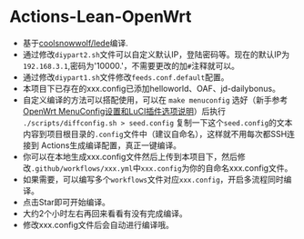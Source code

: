 # Actions-Lean-OpenWrt

- 基于[coolsnowwolf/lede](https://github.com/coolsnowwolf/lede)编译.
- 通过修改`diypart2.sh`文件可以自定义默认IP，登陆密码等。现在的默认IP为`192.168.3.1`,密码为'10000.'，不需要更改的加`#`注释就可以。
- 通过修改`diypart1.sh`文件修改`feeds.conf.default`配置。
- 本项目下已存在的xxx.config已添加helloworld、OAF、jd-dailybonus。
- 自定义编译的方法可以搭配使用，可以在 `make menuconfig` 选好（新手参考[OpenWrt MenuConfig设置和LuCI插件选项说明](https://mtom.ml/827.html)）后执行 `./scripts/diffconfig.sh > seed.config` 复制一下这个`seed.config`的文本内容到项目根目录的`.config`文件中（建议自命名），这样就不用每次都SSH连接到 Actions生成编译配置，真正一键编译。
- 你可以在本地生成xxx.config文件然后上传到本项目下，然后修改`.github/workflows/xxx.yml`中`xxx.config`为你的自命名xxx.config文件。
- 如果需要，可以编写多个`workflows`文件对应`xxx.config`，开启多流程同时编译。
- 点击Star即可开始编译。
- 大约2个小时左右再回来看看有没有完成编译。
- 修改xxx.config文件后会自动进行编译哦。
